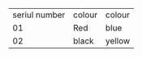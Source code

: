 <table>
<tr>
<td>seriul number</td>
<td>colour</td>
<td>colour</td>
</tr>
<tr>
<td>01</td>
<td>Red</td>
<td>blue</td>
</tr>
<tr>
<td>02</td>
<td>black</td>
<td>yellow</td>
</tr>
<table>


